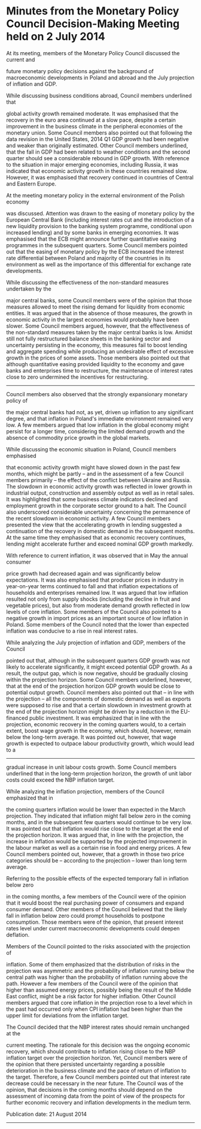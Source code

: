 # Minutes from the Monetary Policy Council Decision-Making Meeting held on 2 July 2014 

At its meeting, members of the Monetary Policy Council discussed the current and

future monetary policy decisions against the background of macroeconomic
developments in Poland and abroad and the July projection of inflation and GDP.

While discussing business conditions abroad, Council members underlined that

global activity growth remained moderate. It was emphasised that the recovery in the
euro area continued at a slow pace, despite a certain improvement in the business
climate in the peripheral economies of the monetary union. Some Council members also
pointed out that following the data revision in the United States, 2014 Q1 GDP growth
had been negative and weaker than originally estimated. Other Council members
underlined, that the fall in GDP had been related to weather conditions and the second
quarter should see a considerable rebound in GDP growth. With reference to the
situation in major emerging economies, including Russia, it was indicated that economic
activity growth in these countries remained slow. However, it was emphasised that
recovery continued in countries of Central and Eastern Europe.

At the meeting monetary policy in the external environment of the Polish economy

was discussed. Attention was drawn to the easing of monetary policy by the European
Central Bank (including interest rates cut and the introduction of a new liquidity
provision to the banking system programme, conditional upon increased lending) and
by some banks in emerging economies. It was emphasised that the ECB might announce
further quantitative easing programmes in the subsequent quarters. Some Council
members pointed out that the easing of monetary policy by the ECB increased the
interest rate differential between Poland and majority of the countries in its environment
as well as the importance of this differential for exchange rate developments.

While discussing the effectiveness of the non-standard measures undertaken by the

major central banks, some Council members were of the opinion that those measures
allowed to meet the rising demand for liquidity from economic entities. It was argued
that in the absence of those measures, the growth in economic activity in the largest
economies would probably have been slower. Some Council members argued, however,
that the effectiveness of the non-standard measures taken by the major central banks is
low. Amidst still not fully restructured balance sheets in the banking sector and
uncertainty persisting in the economy, this measures fail to boost lending and aggregate
spending while producing an undesirable effect of excessive growth in the prices of
some assets. Those members also pointed out that although quantitative easing provided
liquidity to the economy and gave banks and enterprises time to restructure, the
maintenance of interest rates close to zero undermined the incentives for restructuring.


-----

Council members also observed that the strongly expansionary monetary policy of

the major central banks had not, as yet, driven up inflation to any significant degree, and
that inflation in Poland's immediate environment remained very low. A few members
argued that low inflation in the global economy might persist for a longer time,
considering the limited demand growth and the absence of commodity price growth in
the global markets.

While discussing the economic situation in Poland, Council members emphasised

that economic activity growth might have slowed down in the past few months, which
might be partly – and in the assessment of a few Council members primarily – the effect
of the conflict between Ukraine and Russia. The slowdown in economic activity growth
was reflected in lower growth in industrial output, construction and assembly output as
well as in retail sales. It was highlighted that some business climate indicators declined
and employment growth in the corporate sector ground to a halt. The Council also
underscored considerable uncertainty concerning the permanence of the recent
slowdown in economic activity. A few Council members presented the view that the
accelerating growth in lending suggested a continuation of the recovery in domestic
demand in the subsequent months. At the same time they emphasised that as economic
recovery continues, lending might accelerate further and exceed nominal GDP growth
markedly.

With reference to current inflation, it was observed that in May the annual consumer

price growth had decreased again and was significantly below expectations. It was also
emphasised that producer prices in industry in year-on-year terms continued to fall and
that inflation expectations of households and enterprises remained low. It was argued
that low inflation resulted not only from supply shocks (including the decline in fruit
and vegetable prices), but also from moderate demand growth reflected in low levels of
core inflation. Some members of the Council also pointed to a negative growth in import
prices as an important source of low inflation in Poland. Some members of the Council
noted that the lower than expected inflation was conducive to a rise in real interest rates.

While analyzing the July projection of inflation and GDP, members of the Council

pointed out that, although in the subsequent quarters GDP growth was not likely to
accelerate significantly, it might exceed potential GDP growth. As a result, the output
gap, which is now negative, should be gradually closing within the projection horizon.
Some Council members underlined, however, that at the end of the projection horizon
GDP growth would be close to potential output growth. Council members also pointed
out that – in line with the projection – all the components of domestic demand as well as
exports were supposed to rise and that a certain slowdown in investment growth at the
end of the projection horizon might be driven by a reduction in the EU-financed public
investment. It was emphasized that in line with the projection, economic recovery in the
coming quarters would, to a certain extent, boost wage growth in the economy, which
should, however, remain below the long-term average. It was pointed out, however, that
wage growth is expected to outpace labour productivity growth, which would lead to a


-----

gradual increase in unit labour costs growth. Some Council members underlined that in
the long-term projection horizon, the growth of unit labor costs could exceed the NBP
inflation target.

While analyzing the inflation projection, members of the Council emphasized that in

the coming quarters inflation would be lower than expected in the March projection.
They indicated that inflation might fall below zero in the coming months, and in the
subsequent few quarters would continue to be very low. It was pointed out that inflation
would rise close to the target at the end of the projection horizon. It was argued that, in
line with the projection, the increase in inflation would be supported by the projected
improvement in the labour market as well as a certain rise in food and energy prices. A
few Council members pointed out, however, that a growth in those two price categories
should be – according to the projection – lower than long term average.

Referring to the possible effects of the expected temporary fall in inflation below zero

in the coming months, a few members of the Council were of the opinion that it would
boost the real purchasing power of consumers and expand consumer demand. Other
members of the Council believed that the likely fall in inflation below zero could prompt
households to postpone consumption. Those members were of the opinion, that present
interest rates level under current macroeconomic developments could deepen deflation.

Members of the Council pointed to the risks associated with the projection of

inflation. Some of them emphasized that the distribution of risks in the projection was
asymmetric and the probability of inflation running below the central path was higher
than the probability of inflation running above the path. However a few members of the
Council were of the opinion that higher than assumed energy prices, possibly being the
result of the Middle East conflict, might be a risk factor for higher inflation. Other
Council members argued that core inflation in the projection rose to a level which in the
past had occurred only when CPI inflation had been higher than the upper limit for
deviations from the inflation target.

The Council decided that the NBP interest rates should remain unchanged at the

current meeting. The rationale for this decision was the ongoing economic recovery,
which should contribute to inflation rising close to the NBP inflation target over the
projection horizon. Yet, Council members were of the opinion that there persisted
uncertainty regarding a possible deterioration in the business climate and the pace of
return of inflation to the target. Therefore, a few Council members pointed out that
interest rate decrease could be necessary in the near future. The Council was of the
opinion, that decisions in the coming months should depend on the assessment of
incoming data from the point of view of the prospects for further economic recovery and
inflation developments in the medium term.

Publication date: 21 August 2014


-----


